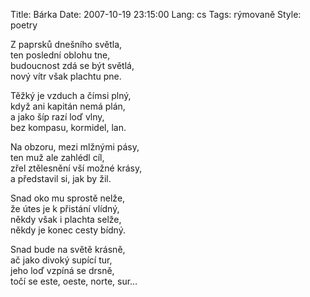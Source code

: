 Title: Bárka
Date: 2007-10-19 23:15:00
Lang: cs
Tags: rýmovaně
Style: poetry

Z paprsků dnešního světla,<br>
ten poslední oblohu tne,<br>
budoucnost zdá se být světlá,<br>
nový vítr však plachtu pne.

Těžký je vzduch a čímsi plný,<br>
když ani kapitán nemá plán,<br>
a jako šíp razí loď vlny,<br>
bez kompasu, kormidel, lan.

Na obzoru, mezi mlžnými pásy,<br>
ten muž ale zahlédl cíl,<br>
zřel ztělesnění vší možné krásy,<br>
a představil si, jak by žil.

Snad oko mu sprostě nelže,<br>
že útes je k přistání vlídný,<br>
někdy však i plachta selže,<br>
někdy je konec cesty bídný.

Snad bude na světě krásně,<br>
ač jako divoký supící tur,<br>
jeho loď vzpíná se drsně,<br>
točí se este, oeste, norte, sur…
